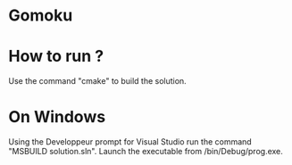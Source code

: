 # Gomoku

# How to run ?
Use the command "cmake" to build the solution.

# On Windows
Using the Developpeur prompt for Visual Studio run the command "MSBUILD solution.sln".
Launch the executable from /bin/Debug/prog.exe.
